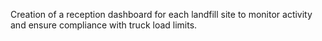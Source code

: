 Creation of a reception dashboard for each landfill site to monitor activity and ensure compliance with truck load limits.
